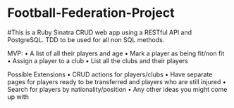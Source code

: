 # Football-Federation-Project
#This is a Ruby Sinatra CRUD web app using a RESTful API and PostgreSQL. TDD to be used for all non SQL methods.

MVP:
•	A list of all their players and age
•	Mark a player as being fit/non fit
•	Assign a player to a club
•	List all the clubs and their players

Possible Extensions
•	CRUD actions for players/clubs
•	Have separate pages for players ready to be transferred and players who are still injured
•	Search for players by nationality/position
•	Any other ideas you might come up with
